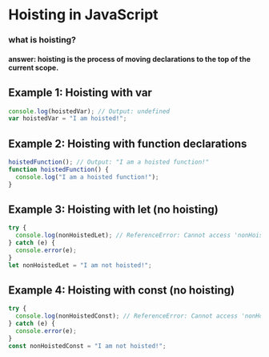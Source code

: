 # Hoisting in JavaScript

### what is hoisting?
#### answer: hoisting is the process of moving declarations to the top of the current scope.

## Example 1: Hoisting with var
```js
console.log(hoistedVar); // Output: undefined
var hoistedVar = "I am hoisted!";
```
## Example 2: Hoisting with function declarations
```js
hoistedFunction(); // Output: "I am a hoisted function!"
function hoistedFunction() {
  console.log("I am a hoisted function!");
}
```
## Example 3: Hoisting with let (no hoisting)
```js
try {
  console.log(nonHoistedLet); // ReferenceError: Cannot access 'nonHoistedLet' before initialization
} catch (e) {
  console.error(e);
}
let nonHoistedLet = "I am not hoisted!";
```
## Example 4: Hoisting with const (no hoisting)
```js
try {
  console.log(nonHoistedConst); // ReferenceError: Cannot access 'nonHoistedConst' before initialization
} catch (e) {
  console.error(e);
}
const nonHoistedConst = "I am not hoisted!";
```

